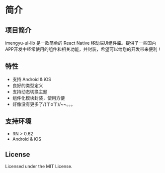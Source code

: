 
# 简介

## 项目简介

imengyu-ui-lib 是一款简单的 React Native 移动端UI组件库。提供了一些国内APP开发中经常使用的组件和相关功能，并封装，希望可以给您的开发带来便利！

## 特性

* 支持 Android & iOS
* 良好的类型定义
* 支持动态切换主题
* 组件化模块封装，使用方便
* 好像没有更多了/(ㄒoㄒ)/~~。。。

## 支持环境

* RN > 0.62
* Android & iOS

## License

Licensed under the MIT License.
